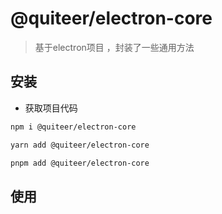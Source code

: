 # @quiteer/electron-core


> 基于electron项目 ，封装了一些通用方法

## 安装

- 获取项目代码

```bash
npm i @quiteer/electron-core
```
```bash
yarn add @quiteer/electron-core
```
```bash
pnpm add @quiteer/electron-core
```


## 使用

